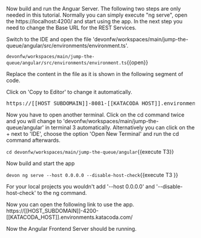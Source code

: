 Now build and run the Anguar Server.
The following two steps are only needed in this tutorial. Normally you can simply execute &#34;ng serve&#34;, open the https://localhost:4200/ and start using the app.
In the next step you need to change the Base URL for the REST Services. 


Switch to the IDE and open the file 'devonfw/workspaces/main/jump-the-queue/angular/src/environments/environment.ts'.

`devonfw/workspaces/main/jump-the-queue/angular/src/environments/environment.ts`{{open}}


Replace the content in the file as it is shown in the following segment of code.


Click on 'Copy to Editor' to change it automatically.

<pre class="file" data-filename="devonfw/workspaces/main/jump-the-queue/angular/src/environments/environment.ts" data-target="insert" data-marker="http://localhost:8081/jumpthequeue/services/rest">
https://[[HOST_SUBDOMAIN]]-8081-[[KATACODA_HOST]].environments.katacoda.com/jumpthequeue/services/rest</pre>



Now you have to open another terminal. Click on the cd command twice and you will change to &#39;devonfw/workspaces/main/jump-the-queue/angular&#39; in terminal 3 automatically. Alternatively you can click on the + next to &#39;IDE&#39;, choose the option &#39;Open New Terminal&#39; and run the cd command afterwards. 


`cd devonfw/workspaces/main/jump-the-queue/angular`{{execute T3}}


Now build and start the app
 

`devon ng serve --host 0.0.0.0 --disable-host-check`{{execute T3 }}

For your local projects you wouldn't add '--host 0.0.0.0' and '--disable-host-check' to the ng command.


Now you can open the following link to use the app. 
https://[[HOST_SUBDOMAIN]]-4200-[[KATACODA_HOST]].environments.katacoda.com/
 

Now the Angular Frontend Server should be running.
